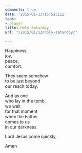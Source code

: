 ```yaml
---
comments: true
date: '2015-01-13T16:51:11Z'
tags:
- prayer
title: Holy Saturday
url: "/2015/01/13/holy-saturday/"

---
```

Happiness,  
joy,  
peace,  
comfort.  
  
They seem somehow  
to be just beyond  
our reach today.  
  
And as one   
who lay in the tomb,  
we wait  
for that moment  
when the Father  
comes to us  
in our darkness.  
  
Lord Jesus come quickly,  
  
Amen
